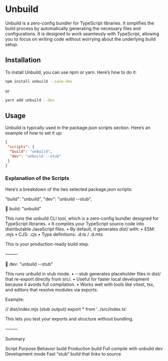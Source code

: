 # Unbuild

Unbuild is a zero-config bundler for TypeScript libraries. It simplifies the build process by automatically generating the necessary files and configurations.
It is designed to work seamlessly with TypeScript, allowing you to focus on writing code without worrying about the underlying build setup.

## Installation

To install Unbuild, you can use npm or yarn. Here’s how to do it:

```bash
npm install unbuild --save-dev
```

or

```bash
yarn add unbuild --dev
```

## Usage

Unbuild is typically used in the package.json scripts section. Here’s an example of how to set it up:

```json
{
 "scripts": {
  "build": "unbuild",
  "dev": "unbuild --stub"
 }
}
```

### Explanation of the Scripts

Here’s a breakdown of the two selected package.json scripts:

"build": "unbuild",
"dev": "unbuild --stub",

🔨 build: "unbuild"

This runs the unbuild CLI tool, which is a zero-config bundler designed for TypeScript libraries.
• It compiles your TypeScript source code into distributable JavaScript files.
• By default, it generates dist/ with:
• ESM: .mjs
• CJS: .cjs
• Type definitions: .d.ts / .d.mts

This is your production-ready build step.

⸻

🧪 dev: "unbuild --stub"

This runs unbuild in stub mode.
• --stub generates placeholder files in dist/ that re-export directly from src/.
• Useful for faster local development because it avoids full compilation.
• Works well with tools like vitest, tsx, and editors that resolve modules via exports.

Example:

// dist/index.mjs (stub output)
export \* from '../src/index.ts'

This lets you test your exports and structure without bundling.

⸻

Summary

Script Purpose Behavior
build Production build Full compile with unbuild
dev Development mode Fast “stub” build that links to source
